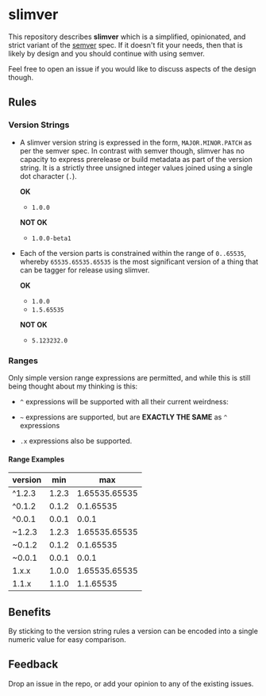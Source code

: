 # slimver

This repository describes __slimver__ which is a simplified, opinionated, and strict variant of the [semver](http://semver.org/) spec.  If it doesn't fit your needs, then that is likely by design and you should continue with using semver.

Feel free to open an issue if you would like to discuss aspects of the design though.

<div class="app encoder"></div>
<div class="app rangetester"></div>

## Rules

### Version Strings

- A slimver version string is expressed in the form, `MAJOR.MINOR.PATCH` as per the semver spec. In contrast with semver though, slimver has no capacity to express prerelease or build metadata as part of the version string.  It is a strictly three unsigned integer values joined using a single dot character (`.`).

  __OK__

  - `1.0.0`

  __NOT OK__

  - `1.0.0-beta1`

- Each of the version parts is constrained within the range of `0..65535`, whereby `65535.65535.65535` is the most significant version of a thing that can be tagger for release using slimver.

  __OK__

  - `1.0.0`
  - `1.5.65535`

  __NOT OK__

  - `5.123232.0`

### Ranges

Only simple version range expressions are permitted, and while this is still being thought about my thinking is this:

- `^` expressions will be supported with all their current weirdness:

- `~` expressions are supported, but are __EXACTLY THE SAME__ as `^` expressions

- `.x` expressions also be supported.

#### Range Examples

| version | min   | max           |
|---------|-------|---------------|
| ^1.2.3  | 1.2.3 | 1.65535.65535 |
| ^0.1.2  | 0.1.2 | 0.1.65535     |
| ^0.0.1  | 0.0.1 | 0.0.1         |
| ~1.2.3  | 1.2.3 | 1.65535.65535 |
| ~0.1.2  | 0.1.2 | 0.1.65535     |
| ~0.0.1  | 0.0.1 | 0.0.1         |
| 1.x.x   | 1.0.0 | 1.65535.65535 |
| 1.1.x   | 1.1.0 | 1.1.65535     |


## Benefits

By sticking to the version string rules a version can be encoded into a single numeric value for easy comparison.

## Feedback

Drop an issue in the repo, or add your opinion to any of the existing issues.
